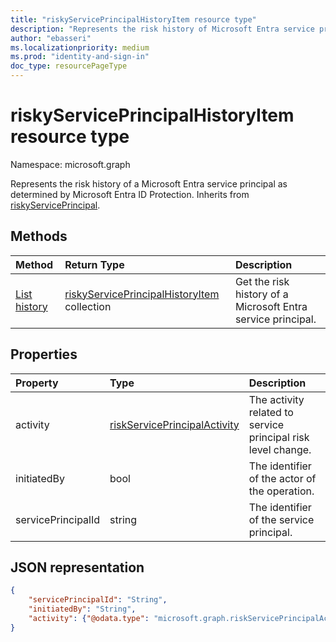 ```yaml
---
title: "riskyServicePrincipalHistoryItem resource type"
description: "Represents the risk history of Microsoft Entra service principals"
author: "ebasseri"
ms.localizationpriority: medium
ms.prod: "identity-and-sign-in"
doc_type: resourcePageType
---
```


# riskyServicePrincipalHistoryItem resource type

Namespace: microsoft.graph

Represents the risk history of a Microsoft Entra service principal as determined by Microsoft Entra ID Protection. Inherits from [riskyServicePrincipal](riskyserviceprincipal.md).

## Methods

| Method   | Return Type|Description|
|:---------------|:--------|:----------|
|[List history](../api/riskyserviceprincipal-list-history.md) | [riskyServicePrincipalHistoryItem](riskyserviceprincipalhistoryitem.md) collection|Get the risk history of a Microsoft Entra service principal.|


## Properties

| Property       | Type    | Description |
|:---------------|:--------|:------------|
| activity       | [riskServicePrincipalActivity](riskserviceprincipalactivity.md)| The activity related to service principal risk level change. | 
| initiatedBy    | bool    | The identifier of the actor of the operation. |
| servicePrincipalId         | string  | The identifier of the service principal. |

## JSON representation

<!-- {
  "blockType": "resource",
  "optionalProperties": [ ],
  "@odata.type": "microsoft.graph.riskyServicePrincipalHistoryItem",
  "baseType": "microsoft.graph.riskyServicePrincipal"
}-->

```json
{
    "servicePrincipalId": "String",
    "initiatedBy": "String",
    "activity": {"@odata.type": "microsoft.graph.riskServicePrincipalActivity"}
}
```


<!--
{
  "type": "#page.annotation",
  "description": "riskyServicePrincipalHistoryItem resource type",
  "keywords": "",
  "section": "documentation",
  "tocPath": "",
  "suppressions": [
   
  ]
}
-->
